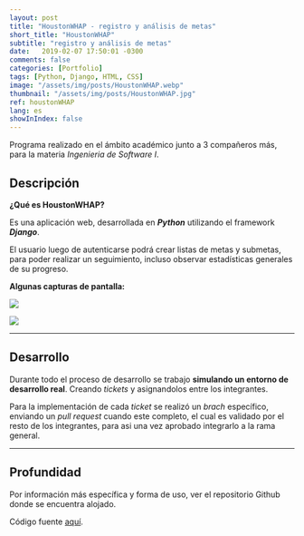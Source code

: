 ```yaml
---
layout: post
title: "HoustonWHAP - registro y análisis de metas"
short_title: "HoustonWHAP"
subtitle: "registro y análisis de metas"
date:   2019-02-07 17:50:01 -0300
comments: false
categories: [Portfolio]
tags: [Python, Django, HTML, CSS]
image: "/assets/img/posts/HoustonWHAP.webp"
thumbnail: "/assets/img/posts/HoustonWHAP.jpg"
ref: houstonWHAP
lang: es
showInIndex: false
---
```


Programa realizado en el ámbito académico junto a 3 compañeros más, para la materia *Ingenieria de Software I*.

## Descripción

**¿Qué es HoustonWHAP?**

Es una aplicación web, desarrollada en ***Python*** utilizando el framework ***Django***.

El usuario luego de autenticarse podrá crear listas de metas y submetas, para poder realizar un seguimiento,
incluso observar estadísticas generales de su progreso.

**Algunas capturas de pantalla:**

![]({{"/assets/img/elements_in_posts/HoustonWHAP.webp"}})

![]({{"/assets/img/elements_in_posts/HoustonWHAP2.webp"}})

---

## Desarrollo

Durante todo el proceso de desarrollo se trabajo **simulando un entorno de desarrollo real**. Creando *tickets* y
asignandolos entre los integrantes.

Para la implementación de cada *ticket* se realizó un *brach* específico, enviando un
*pull request* cuando este completo, el cual es validado por el resto de los integrantes, para asi una vez aprobado
integrarlo a la rama general.

---

## Profundidad
Por información más específica y forma de uso, ver el repositorio Github donde se encuentra alojado.

Código fuente [aquí](https://github.com/nahuelbrandan/HoustonWHAP).
